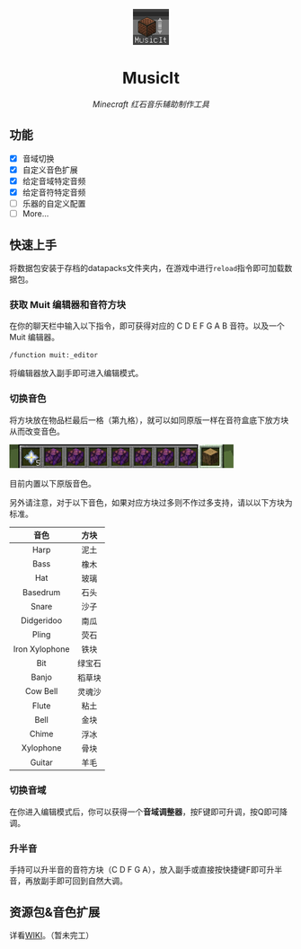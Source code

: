 <p align="center"> <img src="./pack.png"> </p>

<div align="center">

# MusicIt

<!-- prettier-ignore-start -->
<!-- markdownlint-disable-next-line MD036 -->

_Minecraft 红石音乐辅助制作工具_

<!-- prettier-ignore-end -->

</div>


## 功能
- [x] 音域切换
- [x] 自定义音色扩展
- [x] 给定音域特定音频
- [x] 给定音符特定音频
- [ ] 乐器的自定义配置
- [ ] More...

## 快速上手

将数据包安装于存档的datapacks文件夹内，在游戏中进行`reload`指令即可加载数据包。

### 获取 Muit 编辑器和音符方块

在你的聊天栏中输入以下指令，即可获得对应的 C D E F G A B 音符。以及一个 Muit 编辑器。
```mclang
/function muit:_editor
```
将编辑器放入副手即可进入编辑模式。

### 切换音色

将方块放在物品栏最后一格（第九格），就可以如同原版一样在音符盒底下放方块从而改变音色。

![](./img/img1.png)

目前内置以下原版音色。

另外请注意，对于以下音色，如果对应方块过多则不作过多支持，请以以下方块为标准。

| 音色 | 方块 |
|:------:|:------:|
| Harp | 泥土 |
| Bass | 橡木 |
| Hat | 玻璃 |
| Basedrum | 石头 |
| Snare | 沙子 |
| Didgeridoo | 南瓜 |
| Pling | 荧石 |
| Iron Xylophone | 铁块 |
| Bit | 绿宝石 |
| Banjo | 稻草块 |
| Cow Bell | 灵魂沙 |
| Flute | 粘土 |
| Bell | 金块 |
| Chime | 浮冰 |
| Xylophone | 骨块 |
| Guitar | 羊毛 |


### 切换音域

在你进入编辑模式后，你可以获得一个**音域调整器**，按F键即可升调，按Q即可降调。

### 升半音

手持可以升半音的音符方块（C D F G A），放入副手或直接按快捷键F即可升半音，再放副手即可回到自然大调。

## 资源包&音色扩展

详看[WIKI](https://github.com/Huanlan233/MusicIt/wiki)。（暂未完工）